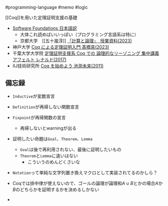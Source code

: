#programming-language #memo #logic

[[Coq]]を用いた定理証明支援の基礎

- [Software Foundations 日本語訳](https://chiguri.info/sfja/)
	- 大体これ読めばいいっぽい（プログラミング言語系は特に）
	- 京都大学　[[五十嵐淳]] [「計算と論理」　授業資料(2023)](https://www.fos.kuis.kyoto-u.ac.jp/~igarashi/class/cal/)
- 神戸大学 [Coq による定理証明入門  髙橋真(2023)](http://herb.h.kobe-u.ac.jp/coq/coq.pdf)
- 千葉大学大学院 [定理証明支援系 Coq での 論理的なリーゾニング 集中講義 アフェルト レナルド(2017)](https://staff.aist.go.jp/reynald.affeldt/coq/riron.pdf)
- IIJ技術研究所 [Coq を始めよう 池渕未来(2011)](https://www.iijlab.net/activities/programming-coq/coqt1.html)
## 備忘録

- `Inductive`が変数宣言
- `Definition`が再帰しない関数宣言
- `Fixpoint`が再帰関数の宣言
	- 再帰しないとwarningが出る
- 証明したい命題は`Goal`、`Theorem`、`Lemma`
	- `Goal`は後で再利用されない、最後に証明したいもの
	- `Theorem`と`Lemma`に違いはない
		- こういうのめんどくさいな
- `Notation`って単純な文字列置き換えマクロとして実装されてるのかしら？

- Coqでは排中律が使えないので、ゴールの論理が論理和$A \cup B$とかの場合$A$か$B$のどちらかを証明するかを決めるしかない
- 
